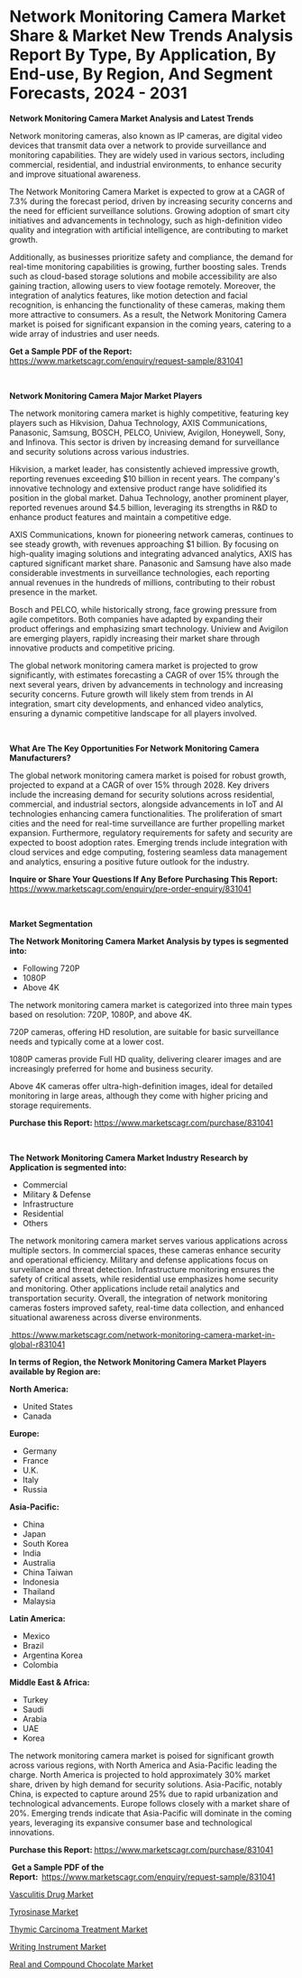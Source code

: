 <p><h1>Network Monitoring Camera Market Share & Market New Trends Analysis Report By Type, By Application, By End-use, By Region, And Segment Forecasts, 2024 - 2031</h1></p><p><strong>Network Monitoring Camera Market Analysis and Latest Trends</strong></p>
<p><p>Network monitoring cameras, also known as IP cameras, are digital video devices that transmit data over a network to provide surveillance and monitoring capabilities. They are widely used in various sectors, including commercial, residential, and industrial environments, to enhance security and improve situational awareness.</p><p>The Network Monitoring Camera Market is expected to grow at a CAGR of 7.3% during the forecast period, driven by increasing security concerns and the need for efficient surveillance solutions. Growing adoption of smart city initiatives and advancements in technology, such as high-definition video quality and integration with artificial intelligence, are contributing to market growth. </p><p>Additionally, as businesses prioritize safety and compliance, the demand for real-time monitoring capabilities is growing, further boosting sales. Trends such as cloud-based storage solutions and mobile accessibility are also gaining traction, allowing users to view footage remotely. Moreover, the integration of analytics features, like motion detection and facial recognition, is enhancing the functionality of these cameras, making them more attractive to consumers. As a result, the Network Monitoring Camera market is poised for significant expansion in the coming years, catering to a wide array of industries and user needs.</p></p>
<p><strong>Get a Sample PDF of the Report:&nbsp;</strong> <a href="https://www.marketscagr.com/enquiry/request-sample/831041?utm_campaign=1435&utm_medium=2&utm_source=Github&utm_content=ia&utm_term=08102024&utm_id=network-monitoring-camera">https://www.marketscagr.com/enquiry/request-sample/831041</a></p>
<p>&nbsp;</p>
<p><strong>Network Monitoring Camera Major Market Players</strong></p>
<p><p>The network monitoring camera market is highly competitive, featuring key players such as Hikvision, Dahua Technology, AXIS Communications, Panasonic, Samsung, BOSCH, PELCO, Uniview, Avigilon, Honeywell, Sony, and Infinova. This sector is driven by increasing demand for surveillance and security solutions across various industries.</p><p>Hikvision, a market leader, has consistently achieved impressive growth, reporting revenues exceeding $10 billion in recent years. The company's innovative technology and extensive product range have solidified its position in the global market. Dahua Technology, another prominent player, reported revenues around $4.5 billion, leveraging its strengths in R&D to enhance product features and maintain a competitive edge.</p><p>AXIS Communications, known for pioneering network cameras, continues to see steady growth, with revenues approaching $1 billion. By focusing on high-quality imaging solutions and integrating advanced analytics, AXIS has captured significant market share. Panasonic and Samsung have also made considerable investments in surveillance technologies, each reporting annual revenues in the hundreds of millions, contributing to their robust presence in the market.</p><p>Bosch and PELCO, while historically strong, face growing pressure from agile competitors. Both companies have adapted by expanding their product offerings and emphasizing smart technology. Uniview and Avigilon are emerging players, rapidly increasing their market share through innovative products and competitive pricing.</p><p>The global network monitoring camera market is projected to grow significantly, with estimates forecasting a CAGR of over 15% through the next several years, driven by advancements in technology and increasing security concerns. Future growth will likely stem from trends in AI integration, smart city developments, and enhanced video analytics, ensuring a dynamic competitive landscape for all players involved.</p></p>
<p>&nbsp;</p>
<p><strong>What Are The Key Opportunities For Network Monitoring Camera Manufacturers?</strong></p>
<p><p>The global network monitoring camera market is poised for robust growth, projected to expand at a CAGR of over 15% through 2028. Key drivers include the increasing demand for security solutions across residential, commercial, and industrial sectors, alongside advancements in IoT and AI technologies enhancing camera functionalities. The proliferation of smart cities and the need for real-time surveillance are further propelling market expansion. Furthermore, regulatory requirements for safety and security are expected to boost adoption rates. Emerging trends include integration with cloud services and edge computing, fostering seamless data management and analytics, ensuring a positive future outlook for the industry.</p></p>
<p><strong>Inquire or Share Your Questions If Any Before Purchasing This Report:</strong> <a href="https://www.marketscagr.com/enquiry/pre-order-enquiry/831041?utm_campaign=1435&utm_medium=2&utm_source=Github&utm_content=ia&utm_term=08102024&utm_id=network-monitoring-camera">https://www.marketscagr.com/enquiry/pre-order-enquiry/831041</a></p>
<p>&nbsp;</p>
<p><strong>Market Segmentation</strong></p>
<p><strong>The Network Monitoring Camera Market Analysis by types is segmented into:</strong></p>
<p><ul><li>Following 720P</li><li>1080P</li><li>Above 4K</li></ul></p>
<p><p>The network monitoring camera market is categorized into three main types based on resolution: 720P, 1080P, and above 4K. </p><p>720P cameras, offering HD resolution, are suitable for basic surveillance needs and typically come at a lower cost. </p><p>1080P cameras provide Full HD quality, delivering clearer images and are increasingly preferred for home and business security. </p><p>Above 4K cameras offer ultra-high-definition images, ideal for detailed monitoring in large areas, although they come with higher pricing and storage requirements.</p></p>
<p><strong>Purchase this Report:&nbsp;</strong><a href="https://www.marketscagr.com/purchase/831041?utm_campaign=1435&utm_medium=2&utm_source=Github&utm_content=ia&utm_term=08102024&utm_id=network-monitoring-camera">https://www.marketscagr.com/purchase/831041</a></p>
<p>&nbsp;</p>
<p><strong>The Network Monitoring Camera Market Industry Research by Application is segmented into:</strong></p>
<p><ul><li>Commercial</li><li>Military & Defense</li><li>Infrastructure</li><li>Residential</li><li>Others</li></ul></p>
<p><p>The network monitoring camera market serves various applications across multiple sectors. In commercial spaces, these cameras enhance security and operational efficiency. Military and defense applications focus on surveillance and threat detection. Infrastructure monitoring ensures the safety of critical assets, while residential use emphasizes home security and monitoring. Other applications include retail analytics and transportation security. Overall, the integration of network monitoring cameras fosters improved safety, real-time data collection, and enhanced situational awareness across diverse environments.</p></p>
<p><a href="https://www.marketscagr.com/network-monitoring-camera-market-in-global-r831041?utm_campaign=1435&utm_medium=2&utm_source=Github&utm_content=ia&utm_term=08102024&utm_id=network-monitoring-camera">&nbsp;https://www.marketscagr.com/network-monitoring-camera-market-in-global-r831041</a></p>
<p><strong>In terms of Region, the Network Monitoring Camera Market Players available by Region are:</strong></p>
<p>
    <p> <strong> North America: </strong>
        <ul>
            <li>United States</li>
            <li>Canada</li>
        </ul>
        </p> 
    <p> <strong> Europe: </strong>
        <ul>
            <li>Germany</li>
            <li>France</li>
            <li>U.K.</li>
            <li>Italy</li>
            <li>Russia</li>
        </ul>
        </p> 
    <p> <strong> Asia-Pacific: </strong>
        <ul>
            <li>China</li>
            <li>Japan</li>
            <li>South Korea</li>
            <li>India</li>
            <li>Australia</li>
            <li>China Taiwan</li>
            <li>Indonesia</li>
            <li>Thailand</li>
            <li>Malaysia</li>
        </ul>
        </p> 
    <p> <strong> Latin America: </strong>
        <ul>
            <li>Mexico</li>
            <li>Brazil</li>
            <li>Argentina Korea</li>
            <li>Colombia</li>
        </ul>
        </p> 
    <p> <strong> Middle East & Africa: </strong>
        <ul>
            <li>Turkey</li>
            <li>Saudi</li>
            <li>Arabia</li>
            <li>UAE</li>
            <li>Korea</li>
        </ul>
    </p>
    </p>
<p><p>The network monitoring camera market is poised for significant growth across various regions, with North America and Asia-Pacific leading the charge. North America is projected to hold approximately 30% market share, driven by high demand for security solutions. Asia-Pacific, notably China, is expected to capture around 25% due to rapid urbanization and technological advancements. Europe follows closely with a market share of 20%. Emerging trends indicate that Asia-Pacific will dominate in the coming years, leveraging its expansive consumer base and technological innovations.</p></p>
<p><strong>Purchase this Report: </strong><a href="https://www.marketscagr.com/purchase/831041?utm_campaign=1435&utm_medium=2&utm_source=Github&utm_content=ia&utm_term=08102024&utm_id=network-monitoring-camera">https://www.marketscagr.com/purchase/831041</a></p>
<p>&nbsp;<strong>Get a Sample PDF of the Report:&nbsp;&nbsp;</strong><a href="https://www.marketscagr.com/enquiry/request-sample/831041?utm_campaign=1435&utm_medium=2&utm_source=Github&utm_content=ia&utm_term=08102024&utm_id=network-monitoring-camera">https://www.marketscagr.com/enquiry/request-sample/831041</a></p>
<p><strong></strong></p>
<p><p><a href="https://www.linkedin.com/pulse/vasculitis-drug-market-overview-regional-outlook-competitive-zcm2e?utm_campaign=1435&utm_medium=2&utm_source=Github&utm_content=ia&utm_term=08102024&utm_id=network-monitoring-camera">Vasculitis Drug Market</a></p><p><a href="https://www.linkedin.com/pulse/tyrosinase-market-forecast-global-trends-analysis-from-2024-bnofe?utm_campaign=1435&utm_medium=2&utm_source=Github&utm_content=ia&utm_term=08102024&utm_id=network-monitoring-camera">Tyrosinase Market</a></p><p><a href="https://www.linkedin.com/pulse/trends-global-thymic-carcinoma-treatment-market-forecast-analysis-lckif?utm_campaign=1435&utm_medium=2&utm_source=Github&utm_content=ia&utm_term=08102024&utm_id=network-monitoring-camera">Thymic Carcinoma Treatment Market</a></p><p><a href="https://www.linkedin.com/pulse/global-writing-instrument-market-trends-analysis-future-hmyqe?utm_campaign=1435&utm_medium=2&utm_source=Github&utm_content=ia&utm_term=08102024&utm_id=network-monitoring-camera">Writing Instrument Market</a></p><p><a href="https://issuu.com/reportprime-2/docs/real-and-compound-chocolate-market-_f944e356cff4c0?utm_campaign=1435&utm_medium=2&utm_source=Github&utm_content=ia&utm_term=08102024&utm_id=network-monitoring-camera">Real and Compound Chocolate Market</a></p></p>